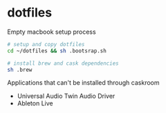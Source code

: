 # dotfiles

Empty macbook setup process

```bash
# setup and copy dotfiles
cd ~/dotfiles && sh .bootsrap.sh

# install brew and cask dependencies
sh .brew
```

Applications that can't be installed through caskroom

- Universal Audio Twin Audio Driver
- Ableton Live

